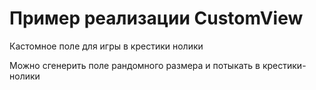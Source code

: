 # Пример реализации CustomView

Кастомное поле для игры в крестики нолики

Можно сгенерить поле рандомного размера и потыкать в крестики-нолики
